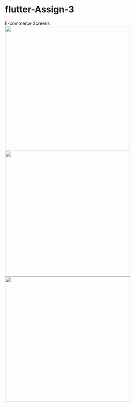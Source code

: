 # flutter-Assign-3
 E-commerce Screens
<image src="https://github.com/usamalearner/flutter-Assign-3/blob/main/Screenshot%20from%202021-06-08%2001-05-24.png?raw=true" width="400">
 <image src="https://github.com/usamalearner/flutter-Assign-3/blob/main/Screenshot%20from%202021-06-08%2001-05-28.png?raw=true" width="400">
  <image src="https://github.com/usamalearner/flutter-Assign-3/blob/main/Screenshot%20from%202021-06-08%2001-05-33.png?raw=true" width="400">
